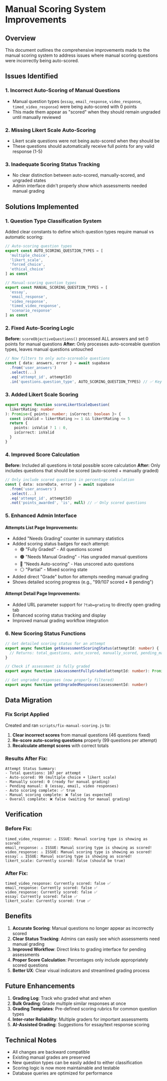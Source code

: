 # Manual Scoring System Improvements

## Overview

This document outlines the comprehensive improvements made to the manual scoring system to address issues where manual scoring questions were incorrectly being auto-scored.

## Issues Identified

### 1. **Incorrect Auto-Scoring of Manual Questions**
- Manual question types (`essay`, `email_response`, `video_response`, `timed_video_response`) were being auto-scored with 0 points
- This made them appear as "scored" when they should remain ungraded until manually reviewed

### 2. **Missing Likert Scale Auto-Scoring**
- Likert scale questions were not being auto-scored when they should be
- These questions should automatically receive full points for any valid response (1-5)

### 3. **Inadequate Scoring Status Tracking**
- No clear distinction between auto-scored, manually-scored, and ungraded states
- Admin interface didn't properly show which assessments needed manual grading

## Solutions Implemented

### 1. **Question Type Classification System**

Added clear constants to define which question types require manual vs automatic scoring:

```typescript
// Auto-scoring question types
export const AUTO_SCORING_QUESTION_TYPES = [
  'multiple_choice',
  'likert_scale',
  'forced_choice',
  'ethical_choice'
] as const

// Manual-scoring question types  
export const MANUAL_SCORING_QUESTION_TYPES = [
  'essay',
  'email_response',
  'video_response',
  'timed_video_response',
  'scenario_response'
] as const
```

### 2. **Fixed Auto-Scoring Logic**

**Before:** `scoreObjectiveQuestions()` processed ALL answers and set 0 points for manual questions
**After:** Only processes auto-scoreable question types, leaves manual questions untouched

```typescript
// Now filters to only auto-scoreable questions
const { data: answers, error } = await supabase
  .from('user_answers')
  .select(...)
  .eq('attempt_id', attemptId)
  .in('questions.question_type', AUTO_SCORING_QUESTION_TYPES) // ✅ Key fix
```

### 3. **Added Likert Scale Scoring**

```typescript
export async function scoreLikertScaleQuestion(
  likertRating: number
): Promise<{ points: number; isCorrect: boolean }> {
  const isValid = likertRating >= 1 && likertRating <= 5
  return { 
    points: isValid ? 1 : 0, 
    isCorrect: isValid 
  }
}
```

### 4. **Improved Score Calculation**

**Before:** Included all questions in total possible score calculation
**After:** Only includes questions that should be scored (auto-scored + manually graded)

```typescript
// Only include scored questions in percentage calculation
const { data: scoreData, error } = await supabase
  .from('user_answers')
  .select(...)
  .eq('attempt_id', attemptId)
  .not('points_awarded', 'is', null) // ✅ Only scored questions
```

### 5. **Enhanced Admin Interface**

#### Attempts List Page Improvements:
- Added "Needs Grading" counter in summary statistics
- Added scoring status badges for each attempt:
  - 🟢 "Fully Graded" - All questions scored
  - 🟠 "Needs Manual Grading" - Has ungraded manual questions
  - 🔵 "Needs Auto-scoring" - Has unscored auto questions
  - ⚪ "Partial" - Mixed scoring state
- Added direct "Grade" button for attempts needing manual grading
- Shows detailed scoring progress (e.g., "99/107 scored • 8 pending")

#### Attempt Detail Page Improvements:
- Added URL parameter support for `?tab=grading` to directly open grading tab
- Enhanced scoring status tracking and display
- Improved manual grading workflow integration

### 6. **New Scoring Status Functions**

```typescript
// Get detailed scoring status for an attempt
export async function getAssessmentScoringStatus(attemptId: number) {
  // Returns: total_questions, auto_scored, manually_scored, pending_manual, etc.
}

// Check if assessment is fully graded
export async function isAssessmentFullyGraded(attemptId: number): Promise<boolean>

// Get ungraded responses (now properly filtered)
export async function getUngradedResponses(assessmentId: number)
```

## Data Migration

### Fix Script Applied

Created and ran `scripts/fix-manual-scoring.js` to:

1. **Clear incorrect scores** from manual questions (46 questions fixed)
2. **Re-score auto-scoring questions** properly (99 questions per attempt)
3. **Recalculate attempt scores** with correct totals

### Results After Fix:

```
Attempt Status Summary:
- Total questions: 107 per attempt
- Auto-scored: 99 (multiple choice + likert scale)
- Manually scored: 0 (ready for manual grading)
- Pending manual: 8 (essay, email, video responses)
- Auto scoring complete: ✅ true
- Manual scoring complete: ❌ false (as expected)
- Overall complete: ❌ false (waiting for manual grading)
```

## Verification

### Before Fix:
```
timed_video_response: ⚠️ ISSUE: Manual scoring type is showing as scored!
email_response: ⚠️ ISSUE: Manual scoring type is showing as scored!
video_response: ⚠️ ISSUE: Manual scoring type is showing as scored!
essay: ⚠️ ISSUE: Manual scoring type is showing as scored!
likert_scale: Currently scored: false (should be true)
```

### After Fix:
```
timed_video_response: Currently scored: false ✅
email_response: Currently scored: false ✅
video_response: Currently scored: false ✅
essay: Currently scored: false ✅
likert_scale: Currently scored: true ✅
```

## Benefits

1. **Accurate Scoring**: Manual questions no longer appear as incorrectly scored
2. **Clear Status Tracking**: Admins can easily see which assessments need manual grading
3. **Improved Workflow**: Direct links to grading interface for pending assessments
4. **Proper Score Calculation**: Percentages only include appropriately scored questions
5. **Better UX**: Clear visual indicators and streamlined grading process

## Future Enhancements

1. **Grading Log**: Track who graded what and when
2. **Bulk Grading**: Grade multiple similar responses at once
3. **Grading Templates**: Pre-defined scoring rubrics for common question types
4. **Inter-rater Reliability**: Multiple graders for important assessments
5. **AI-Assisted Grading**: Suggestions for essay/text response scoring

## Technical Notes

- All changes are backward compatible
- Existing manual grades are preserved
- New question types can be easily added to either classification
- Scoring logic is now more maintainable and testable
- Database queries are optimized for performance 